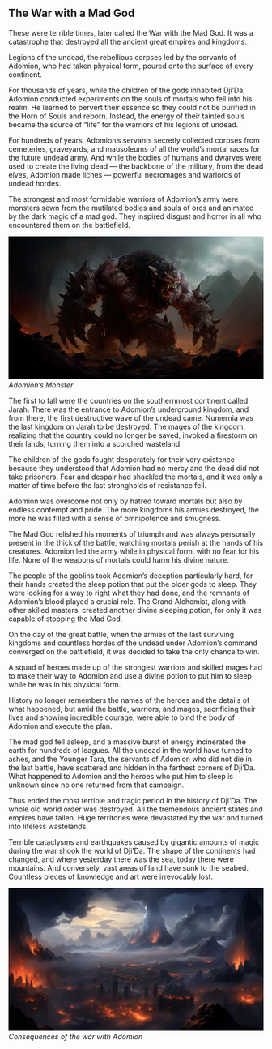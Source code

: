 ## The War with a Mad God

These were terrible times, later called the War with the Mad God. It was a catastrophe that destroyed all the ancient great empires and kingdoms.

Legions of the undead, the rebellious corpses led by the servants of Adomion, who had taken physical form, poured onto the surface of every continent.

For thousands of years, while the children of the gods inhabited Dji’Da, Adomion conducted experiments on the souls of mortals who fell into his realm. He learned to pervert their essence so they could not be purified in the Horn of Souls and reborn. Instead, the energy of their tainted souls became the source of “life” for the warriors of his legions of undead.

For hundreds of years, Adomion’s servants secretly collected corpses from cemeteries, graveyards, and mausoleums of all the world’s mortal races for the future undead army. And while the bodies of humans and dwarves were used to create the living dead — the backbone of the military, from the dead elves, Adomion made liches — powerful necromages and warlords of undead hordes.

The strongest and most formidable warriors of Adomion’s army were monsters sewn from the mutilated bodies and souls of orcs and animated by the dark magic of a mad god. They inspired disgust and horror in all who encountered them on the battlefield.


![](images/7monstr.2x.png)
*Adomion’s Monster*

The first to fall were the countries on the southernmost continent called Jarah. There was the entrance to Adomion’s underground kingdom, and from there, the first destructive wave of the undead came. Numernia was the last kingdom on Jarah to be destroyed. The mages of the kingdom, realizing that the country could no longer be saved, invoked a firestorm on their lands, turning them into a scorched wasteland.

The children of the gods fought desperately for their very existence because they understood that Adomion had no mercy and the dead did not take prisoners. Fear and despair had shackled the mortals, and it was only a matter of time before the last strongholds of resistance fell.

Adomion was overcome not only by hatred toward mortals but also by endless contempt and pride. The more kingdoms his armies destroyed, the more he was filled with a sense of omnipotence and smugness.

The Mad God relished his moments of triumph and was always personally present in the thick of the battle, watching mortals perish at the hands of his creatures. Adomion led the army while in physical form, with no fear for his life. None of the weapons of mortals could harm his divine nature.

The people of the goblins took Adomion’s deception particularly hard, for their hands created the sleep potion that put the older gods to sleep. They were looking for a way to right what they had done, and the remnants of Adomion’s blood played a crucial role. The Grand Alchemist, along with other skilled masters, created another divine sleeping potion, for only it was capable of stopping the Mad God.

On the day of the great battle, when the armies of the last surviving kingdoms and countless hordes of the undead under Adomion’s command converged on the battlefield, it was decided to take the only chance to win.

A squad of heroes made up of the strongest warriors and skilled mages had to make their way to Adomion and use a divine potion to put him to sleep while he was in his physical form.

History no longer remembers the names of the heroes and the details of what happened, but amid the battle, warriors, and mages, sacrificing their lives and showing incredible courage, were able to bind the body of Adomion and execute the plan.

The mad god fell asleep, and a massive burst of energy incinerated the earth for hundreds of leagues. All the undead in the world have turned to ashes, and the Younger Tara, the servants of Adomion who did not die in the last battle, have scattered and hidden in the farthest corners of Dji’Da. What happened to Adomion and the heroes who put him to sleep is unknown since no one returned from that campaign.

Thus ended the most terrible and tragic period in the history of Dji’Da. The whole old world order was destroyed. All the tremendous ancient states and empires have fallen. Huge territories were devastated by the war and turned into lifeless wastelands.

Terrible cataclysms and earthquakes caused by gigantic amounts of magic during the war shook the world of Dji’Da. The shape of the continents had changed, and where yesterday there was the sea, today there were mountains. And conversely, vast areas of land have sunk to the seabed. Countless pieces of knowledge and art were irrevocably lost.


![](images/6endgoldenera.2x.jpg)
*Consequences of the war with Adomion*